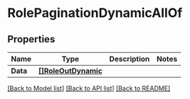 # RolePaginationDynamicAllOf

## Properties

Name | Type | Description | Notes
------------ | ------------- | ------------- | -------------
**Data** | [**[]RoleOutDynamic**](RoleOutDynamic.md) |  | 

[[Back to Model list]](../README.md#documentation-for-models) [[Back to API list]](../README.md#documentation-for-api-endpoints) [[Back to README]](../README.md)


